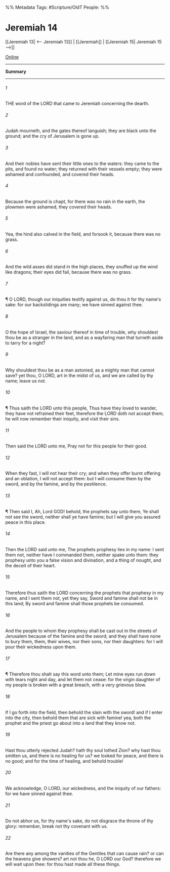 

%% Metadata
Tags: #Scripture/OldT
People: 
%%
# Jeremiah 14
[[Jeremiah 13| <-- Jeremiah 13]] | [[Jeremiah]] | [[Jeremiah 15| Jeremiah 15 -->]]

[Online](https://churchofjesuschrist.org/study/scriptures/ot/jer/14?lang=eng)

---
__Summary__



---

###### 1
THE word of the LORD that came to Jeremiah concerning the dearth.
###### 2
Judah mourneth, and the gates thereof languish; they are black unto the ground; and the cry of Jerusalem is gone up.
###### 3
And their nobles have sent their little ones to the waters: they came to the pits, and found no water; they returned with their vessels empty; they were ashamed and confounded, and covered their heads.
###### 4
Because the ground is chapt, for there was no rain in the earth, the plowmen were ashamed, they covered their heads.
###### 5
Yea, the hind also calved in the field, and forsook it, because there was no grass.
###### 6
And the wild asses did stand in the high places, they snuffed up the wind like dragons; their eyes did fail, because there was no grass.
###### 7
¶ O LORD, though our iniquities testify against us, do thou it for thy name's sake: for our backslidings are many; we have sinned against thee.
###### 8
O the hope of Israel, the saviour thereof in time of trouble, why shouldest thou be as a stranger in the land, and as a wayfaring man that turneth aside to tarry for a night?
###### 9
Why shouldest thou be as a man astonied, as a mighty man that cannot save?  yet thou, O LORD, art in the midst of us, and we are called by thy name; leave us not.
###### 10
¶ Thus saith the LORD unto this people, Thus have they loved to wander, they have not refrained their feet, therefore the LORD doth not accept them; he will now remember their iniquity, and visit their sins.
###### 11
Then said the LORD unto me, Pray not for this people for their good.
###### 12
When they fast, I will not hear their cry; and when they offer burnt offering and an oblation, I will not accept them: but I will consume them by the sword, and by the famine, and by the pestilence.
###### 13
¶ Then said I, Ah, Lord GOD!  behold, the prophets say unto them, Ye shall not see the sword, neither shall ye have famine; but I will give you assured peace in this place.
###### 14
Then the LORD said unto me, The prophets prophesy lies in my name: I sent them not, neither have I commanded them, neither spake unto them: they prophesy unto you a false vision and divination, and a thing of nought, and the deceit of their heart.
###### 15
Therefore thus saith the LORD concerning the prophets that prophesy in my name, and I sent them not, yet they say, Sword and famine shall not be in this land; By sword and famine shall those prophets be consumed.
###### 16
And the people to whom they prophesy shall be cast out in the streets of Jerusalem because of the famine and the sword; and they shall have none to bury them, them, their wives, nor their sons, nor their daughters: for I will pour their wickedness upon them.
###### 17
¶ Therefore thou shalt say this word unto them; Let mine eyes run down with tears night and day, and let them not cease: for the virgin daughter of my people is broken with a great breach, with a very grievous blow.
###### 18
If I go forth into the field, then behold the slain with the sword!  and if I enter into the city, then behold them that are sick with famine!  yea, both the prophet and the priest go about into a land that they know not.
###### 19
Hast thou utterly rejected Judah?  hath thy soul lothed Zion?  why hast thou smitten us, and there is no healing for us? we looked for peace, and there is no good; and for the time of healing, and behold trouble!
###### 20
We acknowledge, O LORD, our wickedness, and the iniquity of our fathers: for we have sinned against thee.
###### 21
Do not abhor us, for thy name's sake, do not disgrace the throne of thy glory: remember, break not thy covenant with us.
###### 22
Are there any among the vanities of the Gentiles that can cause rain?  or can the heavens give showers?  art not thou he, O LORD our God?  therefore we will wait upon thee: for thou hast made all these things.



